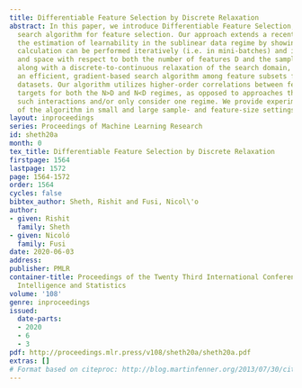 ```yaml
---
title: Differentiable Feature Selection by Discrete Relaxation
abstract: In this paper, we introduce Differentiable Feature Selection, a gradient-based
  search algorithm for feature selection. Our approach extends a recent result on
  the estimation of learnability in the sublinear data regime by showing that the
  calculation can be performed iteratively (i.e. in mini-batches) and in linear time
  and space with respect to both the number of features D and the sample size N. This,
  along with a discrete-to-continuous relaxation of the search domain, allows for
  an efficient, gradient-based search algorithm among feature subsets for very large
  datasets. Our algorithm utilizes higher-order correlations between features and
  targets for both the N>D and N<D regimes, as opposed to approaches that do not consider
  such interactions and/or only consider one regime. We provide experimental demonstration
  of the algorithm in small and large sample- and feature-size settings.
layout: inproceedings
series: Proceedings of Machine Learning Research
id: sheth20a
month: 0
tex_title: Differentiable Feature Selection by Discrete Relaxation
firstpage: 1564
lastpage: 1572
page: 1564-1572
order: 1564
cycles: false
bibtex_author: Sheth, Rishit and Fusi, Nicol\'o
author:
- given: Rishit
  family: Sheth
- given: Nicoló
  family: Fusi
date: 2020-06-03
address: 
publisher: PMLR
container-title: Proceedings of the Twenty Third International Conference on Artificial
  Intelligence and Statistics
volume: '108'
genre: inproceedings
issued:
  date-parts:
  - 2020
  - 6
  - 3
pdf: http://proceedings.mlr.press/v108/sheth20a/sheth20a.pdf
extras: []
# Format based on citeproc: http://blog.martinfenner.org/2013/07/30/citeproc-yaml-for-bibliographies/
---
```

